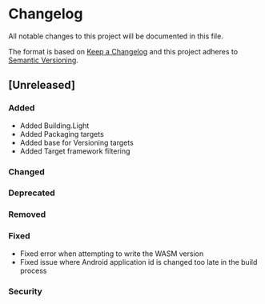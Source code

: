 # Changelog
All notable changes to this project will be documented in this file.

The format is based on [Keep a Changelog](http://keepachangelog.com/en/1.0.0/)
and this project adheres to [Semantic Versioning](http://semver.org/spec/v2.0.0.html).

## [Unreleased]

### Added
- Added Building.Light
- Added Packaging targets
- Added base for Versioning targets
- Added Target framework filtering

### Changed

### Deprecated

### Removed

### Fixed
- Fixed error when attempting to write the WASM version
- Fixed issue where Android application id is changed too late in the build process

### Security
